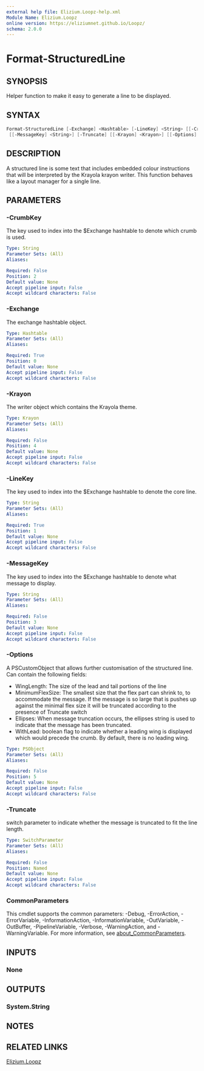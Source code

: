 ```yaml
---
external help file: Elizium.Loopz-help.xml
Module Name: Elizium.Loopz
online version: https://eliziumnet.github.io/Loopz/
schema: 2.0.0
---
```


# Format-StructuredLine

## SYNOPSIS

Helper function to make it easy to generate a line to be displayed.

## SYNTAX

```powershell
Format-StructuredLine [-Exchange] <Hashtable> [-LineKey] <String> [[-CrumbKey] <String>]
 [[-MessageKey] <String>] [-Truncate] [[-Krayon] <Krayon>] [[-Options] <PSObject>] [<CommonParameters>]
```

## DESCRIPTION

A structured line is some text that includes embedded colour instructions that
will be interpreted by the Krayola krayon writer. This function behaves like a
layout manager for a single line.

## PARAMETERS

### -CrumbKey

The key used to index into the $Exchange hashtable to denote which crumb is used.

```yaml
Type: String
Parameter Sets: (All)
Aliases:

Required: False
Position: 2
Default value: None
Accept pipeline input: False
Accept wildcard characters: False
```

### -Exchange

The exchange hashtable object.

```yaml
Type: Hashtable
Parameter Sets: (All)
Aliases:

Required: True
Position: 0
Default value: None
Accept pipeline input: False
Accept wildcard characters: False
```

### -Krayon

The writer object which contains the Krayola theme.

```yaml
Type: Krayon
Parameter Sets: (All)
Aliases:

Required: False
Position: 4
Default value: None
Accept pipeline input: False
Accept wildcard characters: False
```

### -LineKey

The key used to index into the $Exchange hashtable to denote the core line.

```yaml
Type: String
Parameter Sets: (All)
Aliases:

Required: True
Position: 1
Default value: None
Accept pipeline input: False
Accept wildcard characters: False
```

### -MessageKey

The key used to index into the $Exchange hashtable to denote what message to display.

```yaml
Type: String
Parameter Sets: (All)
Aliases:

Required: False
Position: 3
Default value: None
Accept pipeline input: False
Accept wildcard characters: False
```

### -Options

A PSCustomObject that allows further customisation of the structured line. Can contain the following
fields:

+ WingLength: The size of the lead and tail portions of the line
+ MinimumFlexSize: The smallest size that the flex part can shrink to, to accommodate
the message. If the message is so large that is pushes up against the minimal flex size
it will be truncated according to the presence of Truncate switch
+ Ellipses: When message truncation occurs, the ellipses string is used to indicate that
the message has been truncated.
+ WithLead: boolean flag to indicate whether a leading wing is displayed which would precede
the crumb. By default, there is no leading wing.

```yaml
Type: PSObject
Parameter Sets: (All)
Aliases:

Required: False
Position: 5
Default value: None
Accept pipeline input: False
Accept wildcard characters: False
```

### -Truncate

switch parameter to indicate whether the message is truncated to fit the line length.

```yaml
Type: SwitchParameter
Parameter Sets: (All)
Aliases:

Required: False
Position: Named
Default value: None
Accept pipeline input: False
Accept wildcard characters: False
```

### CommonParameters

This cmdlet supports the common parameters: -Debug, -ErrorAction, -ErrorVariable, -InformationAction, -InformationVariable, -OutVariable, -OutBuffer, -PipelineVariable, -Verbose, -WarningAction, and -WarningVariable. For more information, see [about_CommonParameters](http://go.microsoft.com/fwlink/?LinkID=113216).

## INPUTS

### None

## OUTPUTS

### System.String

## NOTES

## RELATED LINKS

[Elizium.Loopz](https://github.com/EliziumNet/Loopz)
